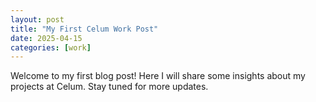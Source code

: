 ```yaml
---
layout: post
title: "My First Celum Work Post"
date: 2025-04-15
categories: [work]
---
```


Welcome to my first blog post! Here I will share some insights about my projects at Celum. Stay tuned for more updates.
